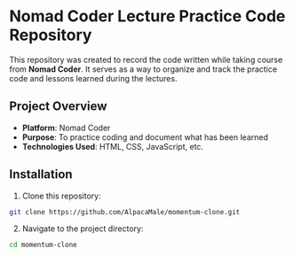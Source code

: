 # Nomad Coder Lecture Practice Code Repository

This repository was created to record the code written while taking course from **Nomad Coder**. It serves as a way to organize and track the practice code and lessons learned during the lectures.

## Project Overview

- **Platform**: Nomad Coder
- **Purpose**: To practice coding and document what has been learned
- **Technologies Used**: HTML, CSS, JavaScript, etc.

## Installation

1. Clone this repository:

```bash
git clone https://github.com/AlpacaMale/momentum-clone.git
```

2. Navigate to the project directory:

```bash
cd momentum-clone
```
